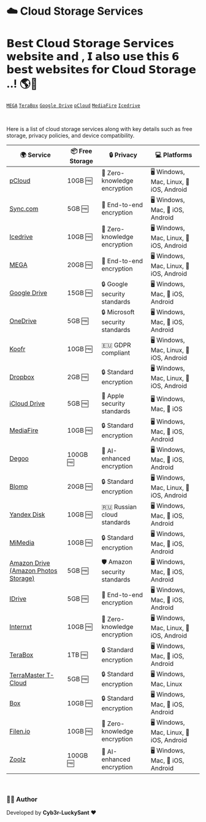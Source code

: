 # ☁️ Cloud Storage Services

# 𝗕𝗲𝘀𝘁 𝗖𝗹𝗼𝘂𝗱 𝗦𝘁𝗼𝗿𝗮𝗴𝗲 𝗦𝗲𝗿𝘃𝗶𝗰𝗲𝘀 𝘄𝗲𝗯𝘀𝗶𝘁𝗲 𝗮𝗻𝗱 , 𝗜 𝗮𝗹𝘀𝗼 𝘂𝘀𝗲 𝘁𝗵𝗶𝘀 𝟲 𝗯𝗲𝘀𝘁 𝘄𝗲𝗯𝘀𝗶𝘁𝗲𝘀 𝗳𝗼𝗿 𝗖𝗹𝗼𝘂𝗱 𝗦𝘁𝗼𝗿𝗮𝗴𝗲 ..! 🌎💖
[`MEGA`](https://mega.io)
[`TeraBox`](https://www.terabox.com)
[`Google Drive`](https://www.google.com/drive/)
[`pCloud`](https://www.pcloud.com)
[`MediaFire`](https://www.mimedia.com)
[`Icedrive`](https://www.idrive.com)

<br>

Here is a list of cloud storage services along with key details such as free storage, privacy policies, and device compatibility.

| 🌍 Service | 📦 Free Storage | 🔒 Privacy | 💻 Platforms |
|------------|---------------|------------|--------------|
| [pCloud](https://www.pcloud.com) | 10GB 🆓 | 🔐 Zero-knowledge encryption | 🖥️ Windows, Mac, Linux, 📱 iOS, Android |
| [Sync.com](https://www.sync.com) | 5GB 🆓 | 🔐 End-to-end encryption | 🖥️ Windows, Mac, 📱 iOS, Android |
| [Icedrive](https://www.icedrive.net) | 10GB 🆓 | 🔐 Zero-knowledge encryption | 🖥️ Windows, Mac, Linux, 📱 iOS, Android |
| [MEGA](https://mega.io) | 20GB 🆓 | 🔐 End-to-end encryption | 🖥️ Windows, Mac, Linux, 📱 iOS, Android |
| [Google Drive](https://www.google.com/drive/) | 15GB 🆓 | 🔒 Google security standards | 🖥️ Windows, Mac, 📱 iOS, Android |
| [OneDrive](https://www.microsoft.com/en-us/microsoft-365/onedrive/online-cloud-storage) | 5GB 🆓 | 🔒 Microsoft security standards | 🖥️ Windows, Mac, 📱 iOS, Android |
| [Koofr](https://koofr.eu) | 10GB 🆓 | 🇪🇺 GDPR compliant | 🖥️ Windows, Mac, Linux, 📱 iOS, Android |
| [Dropbox](https://www.dropbox.com) | 2GB 🆓 | 🔒 Standard encryption | 🖥️ Windows, Mac, Linux, 📱 iOS, Android |
| [iCloud Drive](https://www.icloud.com) | 5GB 🆓 | 🍏 Apple security standards | 🖥️ Windows, Mac, 📱 iOS |
| [MediaFire](https://www.mediafire.com) | 10GB 🆓 | 🔒 Standard encryption | 🖥️ Windows, Mac, 📱 iOS, Android |
| [Degoo](https://degoo.com) | 100GB 🆓 | 🤖 AI-enhanced encryption | 🖥️ Windows, Mac, 📱 iOS, Android |
| [Blomp](https://www.blomp.com) | 20GB 🆓 | 🔒 Standard encryption | 🖥️ Windows, Mac, Linux, 📱 iOS, Android |
| [Yandex Disk](https://disk.yandex.com) | 10GB 🆓 | 🇷🇺 Russian cloud standards | 🖥️ Windows, Mac, 📱 iOS, Android |
| [MiMedia](https://www.mimedia.com) | 10GB 🆓 | 🔒 Standard encryption | 🖥️ Windows, Mac, 📱 iOS, Android |
| [Amazon Drive (Amazon Photos Storage)](https://www.amazon.com/photos) | 5GB 🆓 | 🛡️ Amazon security standards | 🖥️ Windows, Mac, 📱 iOS, Android |
| [IDrive](https://www.idrive.com) | 5GB 🆓 | 🔐 End-to-end encryption | 🖥️ Windows, Mac, 📱 iOS, Android |
| [Internxt](https://internxt.com) | 10GB 🆓 | 🔐 Zero-knowledge encryption | 🖥️ Windows, Mac, Linux, 📱 iOS, Android |
| [TeraBox](https://www.terabox.com) | 1TB 🆓 | 🔒 Standard encryption | 🖥️ Windows, Mac, 📱 iOS, Android |
| [TerraMaster T-Cloud](https://www.terra-master.com) | 5GB 🆓 | 🔒 Standard encryption | 🖥️ Windows, Mac, Linux |
| [Box](https://www.box.com) | 10GB 🆓 | 🔒 Standard encryption | 🖥️ Windows, Mac, 📱 iOS, Android |
| [Filen.io](https://filen.io) | 10GB 🆓 | 🔐 Zero-knowledge encryption | 🖥️ Windows, Mac, Linux, 📱 iOS, Android |
| [Zoolz](https://www.zoolz.com) | 100GB 🆓 | 🤖 AI-enhanced encryption | 🖥️ Windows, Mac, 📱 iOS, Android |

<br>

### 👨‍💻 Author  
Developed by **Cyb3r-LuckySant** ❤️
